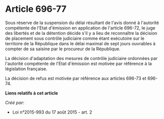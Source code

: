 # Article 696-77

Sous réserve de la suspension du délai résultant de l'avis donné à l'autorité compétente de l'Etat d'émission en application
de l'article 696-72, le juge des libertés et de la détention décide s'il y a lieu de reconnaître la décision de placement
sous contrôle judiciaire comme étant exécutoire sur le territoire de la République dans le délai maximal de sept jours
ouvrables à compter de sa saisine par le procureur de la République. 

La décision d'adaptation des mesures de contrôle judiciaire ordonnées par l'autorité compétente de l'Etat d'émission est
motivée par référence à la législation française. 

La décision de refus est motivée par référence aux articles 696-73 et 696-74.

**Liens relatifs à cet article**

_Créé par_:

  - Loi n°2015-993 du 17 août 2015 - art. 2
